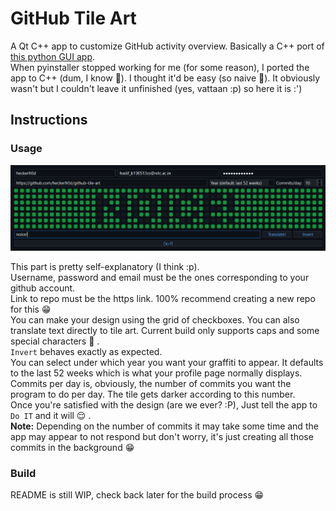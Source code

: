 
# GitHub Tile Art

A Qt C++ app to customize GitHub activity overview. Basically a C++ port of [this python GUI app](https://github.com/heckerfr0d/github-abuz).  
When pyinstaller stopped working for me (for some reason), I ported the app to C++ (dum, I know 🙂). I thought it'd be easy (so naive 🤦). It obviously wasn't but I couldn't leave it unfinished (yes, vattaan :p) so here it is :')  
  
## Instructions

### Usage

![screenshot](resources/screenshot.png)  

This part is pretty self-explanatory (I think :p).  
Username, password and email must be the ones corresponding to your github account.  
Link to repo must be the https link. 100% recommend creating a new repo for this :grin:  
You can make your design using the grid of checkboxes. You can also translate text directly to tile art. Current build only supports caps and some special characters :grimacing: .  
`Invert` behaves exactly as expected.  
You can select under which year you want your graffiti to appear. It defaults to the last 52 weeks which is what your profile page normally displays.  
Commits per day is, obviously, the number of commits you want the program to do per day. The tile gets darker according to this number.  
Once you're satisfied with the design (are we ever? :P), Just tell the app to `Do IT` and it will :relieved: .  
**Note:** Depending on the number of commits it may take some time and the app may appear to not respond but don't worry, it's just creating all those commits in the background :grin:  

### Build

README is still WIP, check back later for the build process 😁

